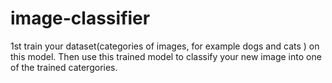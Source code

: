 # image-classifier

1st train your dataset(categories of images, for example dogs and cats ) on this model. Then use this trained model to classify your new image into one of the trained catergories.
